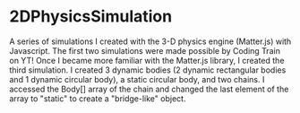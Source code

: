 # 2DPhysicsSimulation
A series of simulations I created with the 3-D physics engine (Matter.js) with Javascript. 
The first two simulations were made possible by Coding Train on YT! Once I became more familiar with the Matter.js library, I created the third simulation.
I created 3 dynamic bodies (2 dynamic rectangular bodies and 1 dynamic circular body), a static circular body, and two chains. I accessed the Body[] array of the
chain and changed the last element of the array to "static" to create a "bridge-like" object.

